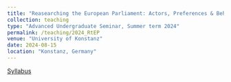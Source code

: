 ```yaml
---
title: "Reasearching the European Parliament: Actors, Preferences & Behaviour"
collection: teaching
type: "Advanced Undergraduate Seminar, Summer term 2024"
permalink: /teaching/2024_RtEP
venue: "University of Konstanz"
date: 2024-08-15
location: "Konstanz, Germany"
---
```

[Syllabus](/files/Syllabus_SoSe24_updated.pdf)
